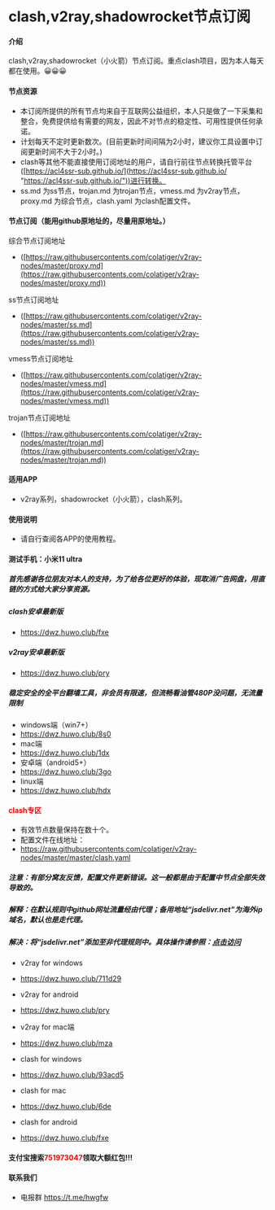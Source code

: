 # clash,v2ray,shadowrocket节点订阅

#### 介绍
clash,v2ray,shadowrocket（小火箭）节点订阅。重点clash项目，因为本人每天都在使用。😀😀😀

#### 节点资源
- 本订阅所提供的所有节点均来自于互联网公益组织，本人只是做了一下采集和整合，免费提供给有需要的网友，因此不对节点的稳定性、可用性提供任何承诺。
- 计划每天不定时更新数次。(目前更新时间间隔为2小时，建议你工具设置中订阅更新时间不大于2小时。)
- clash等其他不能直接使用订阅地址的用户，请自行前往节点转换托管平台([https://acl4ssr-sub.github.io/](https://acl4ssr-sub.github.io/ "https://acl4ssr-sub.github.io/"))进行转换。
- ss.md 为ss节点，trojan.md 为trojan节点，vmess.md 为v2ray节点，proxy.md 为综合节点，clash.yaml 为clash配置文件。

#### 节点订阅（能用github原地址的，尽量用原地址。）
综合节点订阅地址
+ ([https://raw.githubusercontents.com/colatiger/v2ray-nodes/master/proxy.md](https://raw.githubusercontents.com/colatiger/v2ray-nodes/master/proxy.md))

ss节点订阅地址
+ ([https://raw.githubusercontents.com/colatiger/v2ray-nodes/master/ss.md](https://raw.githubusercontents.com/colatiger/v2ray-nodes/master/ss.md))

vmess节点订阅地址
+ ([https://raw.githubusercontents.com/colatiger/v2ray-nodes/master/vmess.md](https://raw.githubusercontents.com/colatiger/v2ray-nodes/master/vmess.md))

trojan节点订阅地址
+ ([https://raw.githubusercontents.com/colatiger/v2ray-nodes/master/trojan.md](https://raw.githubusercontents.com/colatiger/v2ray-nodes/master/trojan.md))

#### 适用APP

- v2ray系列，shadowrocket（小火箭），clash系列。

#### 使用说明

- 请自行查阅各APP的使用教程。

#### 测试手机：小米11 ultra
##### 首先感谢各位朋友对本人的支持，为了给各位更好的体验，现取消广告网盘，用直链的方式给大家分享资源。
##### clash安卓最新版
- https://dwz.huwo.club/fxe
##### v2ray安卓最新版
- https://dwz.huwo.club/pry

##### 稳定安全的全平台翻墙工具，非会员有限速，但流畅看油管480P没问题，无流量限制
- windows端（win7+）
- https://dwz.huwo.club/8s0
- mac端
- https://dwz.huwo.club/1dx
- 安卓端（android5+）
- https://dwz.huwo.club/3go
- linux端
- https://dwz.huwo.club/hdx

#### <font color=red>clash专区</font>
- 有效节点数量保持在数十个。
- 配置文件在线地址：
- https://raw.githubusercontents.com/colatiger/v2ray-nodes/master/master/clash.yaml
##### 注意：有部分窝友反馈，配置文件更新错误。这一般都是由于配置中节点全部失效导致的。
##### 解释：在默认规则中github网址流量经由代理；备用地址“jsdelivr.net”为海外ip域名，默认也是走代理。
##### 解决：将“jsdelivr.net”添加至非代理规则中。具体操作请参照：[点击访问](https://www.huwo.club/posts/clash_bypass.html)

- v2ray for windows
- https://dwz.huwo.club/711d29
- v2ray for android
- https://dwz.huwo.club/pry
- v2ray for mac端
- https://dwz.huwo.club/mza

- clash for windows
- https://dwz.huwo.club/93acd5
- clash for mac
- https://dwz.huwo.club/6de
- clash for android
- https://dwz.huwo.club/fxe

#### 支付宝搜索<font color=red>751973047</font>领取大额红包!!!

#### 联系我们
- 电报群 https://t.me/hwgfw
